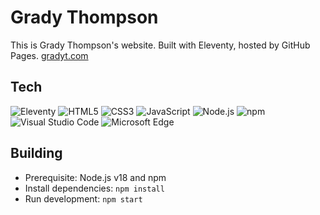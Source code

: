 # Grady Thompson

This is Grady Thompson's website. Built with Eleventy, hosted by GitHub Pages. [gradyt.com](https://www.gradyt.com/)

## Tech

![Eleventy](https://img.shields.io/badge/Eleventy-000?logo=eleventy&logoColor=fff&style=flat-square)
![HTML5](https://img.shields.io/badge/HTML5-E34F26?style=flat-square&logo=html5&logoColor=white)
![CSS3](https://img.shields.io/badge/CSS3-1572B6?style=flat-square&logo=css3&logoColor=white)
![JavaScript](https://img.shields.io/badge/JavaScript-323330?style=flat-square&logo=javascript&logoColor=F7DF1E)
![Node.js](https://img.shields.io/badge/Node.js-339933?style=flat-square&logo=nodedotjs&logoColor=white)
![npm](https://img.shields.io/badge/npm-CB3837?style=flat-square&logo=npm&logoColor=white)
![Visual Studio Code](https://img.shields.io/badge/Visual_Studio_Code-0078D4?style=flat-square&logo=visual%20studio%20code&logoColor=white)
![Microsoft Edge](https://img.shields.io/badge/Microsoft_Edge-0078D7?style=flat-square&logo=Microsoft-edge&logoColor=white)

## Building

- Prerequisite: Node.js v18 and npm
- Install dependencies: `npm install`
- Run development: `npm start`
